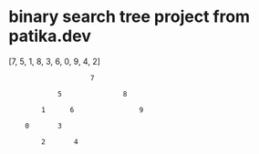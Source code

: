 # binary search tree project from patika.dev

[7, 5, 1, 8, 3, 6, 0, 9, 4, 2]

                        7

                5               8

            1      6                9

        0       3        

            2       4